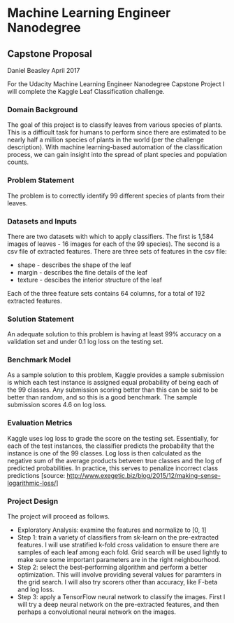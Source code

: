 # Machine Learning Engineer Nanodegree

## Capstone Proposal

Daniel Beasley
April 2017

For the Udacity Machine Learning Engineer Nanodegree Capstone Project I will complete the Kaggle Leaf Classification challenge. 

### Domain Background

The goal of this project is to classify leaves from various species of plants. This is a difficult task for humans to perform since there are estimated to be nearly half a million species of plants in the world (per the challenge description). With machine learning-based automation of the classification process, we can gain insight into the spread of plant species and population counts.

### Problem Statement

The problem is to correctly identify 99 different species of plants from their leaves.

### Datasets and Inputs

There are two datasets with which to apply classifiers. The first is 1,584 images of leaves - 16 images for each of the 99 species). The second is a csv file of extracted features. 
There are three sets of features in the csv file:
* shape - describes the shape of the leaf
* margin - describes the fine details of the leaf
* texture - descibes the interior structure of the leaf

Each of the three feature sets contains 64 columns, for a total of 192 extracted features.

### Solution Statement

An adequate solution to this problem is having at least 99% accuracy on a validation set and under 0.1 log loss on the testing set. 

### Benchmark Model

As a sample solution to this problem, Kaggle provides a sample submission is which each test instance is assigned equal probability of being each of the 99 classes. Any submission scoring better than this can be said to be better than random, and so this is a good benchmark. The sample submission scores 4.6 on log loss.

### Evaluation Metrics

Kaggle uses log loss to grade the score on the testing set. Essentially, for each of the test instances, the classifier predicts the probability that the instance is one of the 99 classes. Log loss is then calculated as the negative sum of the average products between true classes and the log of predicted probabilities. In practice, this serves to penalize incorrect class predictions [source: http://www.exegetic.biz/blog/2015/12/making-sense-logarithmic-loss/]

### Project Design

The project will proceed as follows.

* Exploratory Analysis: examine the features and normalize to [0, 1]
* Step 1: train a variety of classifiers from sk-learn on the pre-extracted features. I will use stratified k-fold cross validation to ensure there are samples of each leaf among each fold. Grid search will be used lightly to make sure some important parameters are in the right neighbourhood. 
* Step 2: select the best-performing algorithm and perform a better optimization. This will involve providing several values for paramters in the grid search. I will also try scorers other than accuracy, like F-beta and log loss.
* Step 3: apply a TensorFlow neural network to classify the images. First I will try a deep neural network on the pre-extracted features, and then perhaps a convolutional neural network on the images. 
